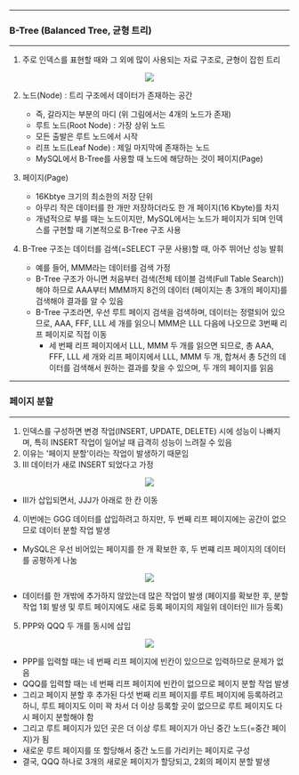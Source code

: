 -----
### B-Tree (Balanced Tree, 균형 트리)
-----
1. 주로 인덱스를 표현할 때와 그 외에 많이 사용되는 자료 구조로, 균형이 잡힌 트리
<div align="center">
<img src="https://github.com/user-attachments/assets/266ebc04-dade-41ab-b63b-df688b24acff">
</div>

2. 노드(Node) : 트리 구조에서 데이터가 존재하는 공간
   - 즉, 갈라지는 부분의 마디 (위 그림에서는 4개의 노드가 존재)
   - 루트 노드(Root Node) : 가장 상위 노드
   - 모든 출발은 루트 노드에서 시작
   - 리프 노드(Leaf Node) : 제일 마지막에 존재하는 노드
   - MySQL에서 B-Tree를 사용할 때 노드에 해당하는 것이 페이지(Page)

3. 페이지(Page)
   - 16Kbtye 크기의 최소한의 저장 단위
   - 아무리 작은 데이터를 한 개만 저장하더라도 한 개 페이지(16 Kbyte)를 차지
   - 개념적으로 부를 때는 노드이지만, MySQL에서는 노드가 페이지가 되며 인덱스를 구현할 때 기본적으로 B-Tree 구조 사용
  
4. B-Tree 구조는 데이터를 검색(=SELECT 구문 사용)할 때, 아주 뛰어난 성능 발휘
   - 예를 들어, MMM라는 데이터를 검색 가정
   - B-Tree 구조가 아니면 처음부터 검색(전체 테이블 검색(Full Table Search))해야 하므로 AAA부터 MMM까지 8건의 데이터 (페이지는 총 3개의 페이지)를 검색해야 결과를 알 수 있음
   - B-Tree 구조라면, 우선 루트 페이지 검색을 검색하며, 데이터는 정렬되어 있으므로, AAA, FFF, LLL 세 개를 읽으니 MMM은 LLL 다음에 나오므로 3번째 리프 페이지로 직접 이동
     + 세 번째 리프 페이지에서 LLL, MMM 두 개를 읽으면 되므로, 총 AAA, FFF, LLL 세 개와 리프 페이지에서 LLL, MMM 두 개, 합쳐서 총 5건의 데이터를 검색해서 원하는 결과를 찾을 수 있으며, 두 개의 페이지를 읽음

-----
### 페이지 분할
-----
1. 인덱스를 구성하면 변경 작업(INSERT, UPDATE, DELETE) 시에 성능이 나빠지며, 특히 INSERT 작업이 일어날 때 급격히 성능이 느려질 수 있음
2. 이유는 '페이지 분할'이라는 작업이 발생하기 때문임
3. III 데이터가 새로 INSERT 되었다고 가정
<div align="center">
<img src="https://github.com/user-attachments/assets/6a37f6ce-eb48-41a2-a2f8-579299678f5f">
</div>

  - III가 삽입되면서, JJJ가 아래로 한 칸 이동

4. 이번에는 GGG 데이터를 삽입하려고 하지만, 두 번째 리프 페이지에는 공간이 없으므로 데이터 분할 작업 발생
  - MySQL은 우선 비어있는 페이지를 한 개 확보한 후, 두 번쨰 리프 페이지의 데이터를 공평하게 나눔
<div align="center">
<img src="https://github.com/user-attachments/assets/f495401a-20af-4935-80f7-b3ca49034279">
</div>

  - 데이터를 한 개밖에 추가하지 않았는데 많은 작업이 발생 (페이지를 확보한 후, 분할 작업 1회 발생 및 루트 페이지에도 새로 등록 페이지의 제일위 데이터인 III가 등록)

5. PPP와 QQQ 두 개를 동시에 삽입
<div align="center">
<img src="https://github.com/user-attachments/assets/ac10763d-4c63-4847-a9e5-84c0525bace1">
</div>

  - PPP를 입력할 때는 네 번째 리프 페이지에 빈칸이 있으므로 입력하므로 문제가 없음
  - QQQ를 입력할 때는 네 번째 리프 페이지에 빈칸이 없으므로 페이지 분할 작업 발생
  - 그리고 페이지 분할 후 추가된 다섯 번째 리프 페이지를 루트 페이지에 등록하려고 하니, 루트 페이지도 이미 꽉 차서 더 이상 등록할 곳이 없으므로 루트 페이지도 다시 페이지 분할해야 함
  - 그리고 루트 페이지가 있던 곳은 더 이상 루트 페이지가 아닌 중간 노드(=중간 페이지)가 됨
  - 새로운 루트 페이지를 또 할당해서 중간 노드를 가리키는 페이지로 구성
  - 결국, QQQ 하나로 3개의 새로운 페이지가 할당되고, 2회의 페이지 분할 발생
